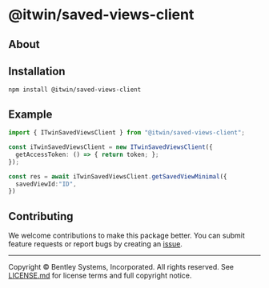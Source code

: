 # @itwin/saved-views-client

## About

## Installation

```shell
npm install @itwin/saved-views-client
```

## Example

```TypeScript
import { ITwinSavedViewsClient } from "@itwin/saved-views-client";

const iTwinSavedViewsClient = new ITwinSavedViewsClient({
  getAccessToken: () => { return token; };
});

const res = await iTwinSavedViewsClient.getSavedViewMinimal({
  savedViewId:"ID",
})
```

## Contributing

We welcome contributions to make this package better. You can submit feature requests or report bugs by creating an [issue](https://github.com/iTwin/saved-views-react/issues).

---

Copyright © Bentley Systems, Incorporated. All rights reserved. See [LICENSE.md](./LICENSE.md) for license terms and full copyright notice.
